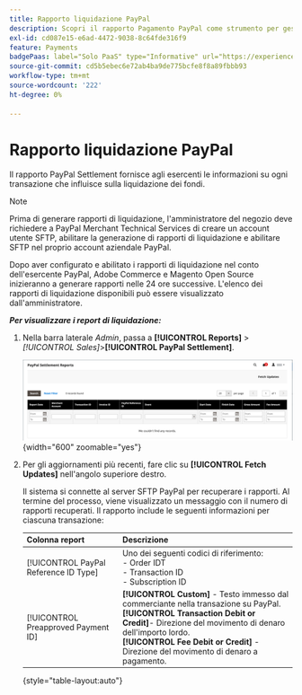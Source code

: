 ```yaml
---
title: Rapporto liquidazione PayPal
description: Scopri il rapporto Pagamento PayPal come strumento per gestire le transazioni PayPal.
exl-id: cd087e15-e6ad-4472-9038-8c64fde316f9
feature: Payments
badgePaas: label="Solo PaaS" type="Informative" url="https://experienceleague.adobe.com/it/docs/commerce/user-guides/product-solutions" tooltip="Applicabile solo ai progetti Adobe Commerce on Cloud (infrastruttura PaaS gestita da Adobe) e ai progetti on-premise."
source-git-commit: cd5b5ebec6e72ab4ba9de775bcfe8f8a89fbbb93
workflow-type: tm+mt
source-wordcount: '222'
ht-degree: 0%

---
```


# Rapporto liquidazione PayPal

Il rapporto PayPal Settlement fornisce agli esercenti le informazioni su ogni transazione che influisce sulla liquidazione dei fondi.

>[!NOTE]
>
>Prima di generare rapporti di liquidazione, l&#39;amministratore del negozio deve richiedere a PayPal Merchant Technical Services di creare un account utente SFTP, abilitare la generazione di rapporti di liquidazione e abilitare SFTP nel proprio account aziendale PayPal.

Dopo aver configurato e abilitato i rapporti di liquidazione nel conto dell&#39;esercente PayPal, Adobe Commerce e Magento Open Source inizieranno a generare rapporti nelle 24 ore successive. L&#39;elenco dei rapporti di liquidazione disponibili può essere visualizzato dall&#39;amministratore.

**_Per visualizzare i report di liquidazione:_**

1. Nella barra laterale _Admin_, passa a **[!UICONTROL Reports]** > _[!UICONTROL Sales]_>**[!UICONTROL PayPal Settlement]**.

   ![Report liquidazioni PayPal](../getting-started/assets/reports-sales-paypal-settlement.png){width="600" zoomable="yes"}

1. Per gli aggiornamenti più recenti, fare clic su **[!UICONTROL Fetch Updates]** nell&#39;angolo superiore destro.

   Il sistema si connette al server SFTP PayPal per recuperare i rapporti. Al termine del processo, viene visualizzato un messaggio con il numero di rapporti recuperati. Il rapporto include le seguenti informazioni per ciascuna transazione:

   | Colonna report | Descrizione |
   | ------------ | ----------- |
   | [!UICONTROL PayPal Reference ID Type] | Uno dei seguenti codici di riferimento:<br/>- Order IDT<br/>- Transaction ID<br/>- Subscription ID |
   | [!UICONTROL Preapproved Payment ID] | **[!UICONTROL Custom]** - Testo immesso dal commerciante nella transazione su PayPal.<br/>**[!UICONTROL Transaction Debit or Credit]**- Direzione del movimento di denaro dell&#39;importo lordo.<br/>**[!UICONTROL Fee Debit or Credit]** - Direzione del movimento di denaro a pagamento. |

   {style="table-layout:auto"}
